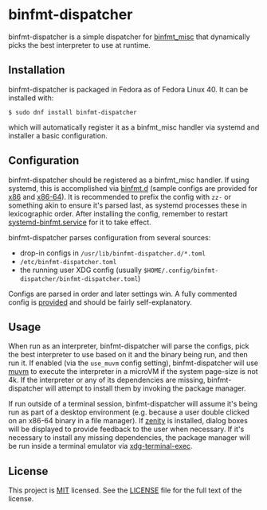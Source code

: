 # binfmt-dispatcher

binfmt-dispatcher is a simple dispatcher for [binfmt_misc](https://www.kernel.org/doc/html/latest/admin-guide/binfmt-misc.html) that dynamically picks the best interpreter to use at runtime.

## Installation
binfmt-dispatcher is packaged in Fedora as of Fedora Linux 40. It can be installed with:

```
$ sudo dnf install binfmt-dispatcher
```

which will automatically register it as a binfmt_misc handler via systemd and installer a basic configuration.

## Configuration
binfmt-dispatcher should be registered as a binfmt_misc handler. If using systemd, this is accomplished via [binfmt.d](https://www.freedesktop.org/software/systemd/man/latest/binfmt.d.html) (sample configs are provided for [x86](data/binfmt-dispatcher-x86.conf) and [x86-64](data/binfmt-dispatcher-x86-64.conf)). It is recommended to prefix the config with `zz-` or something akin to ensure it's parsed last, as systemd processes these in lexicographic order. After installing the config, remember to restart [systemd-binfmt.service](https://www.freedesktop.org/software/systemd/man/latest/systemd-binfmt.service.html) for it to take effect.

binfmt-dispatcher parses configuration from several sources:

- drop-in configs in `/usr/lib/binfmt-dispatcher.d/*.toml`
- `/etc/binfmt-dispatcher.toml`
- the running user XDG config (usually `$HOME/.config/binfmt-dispatcher/binfmt-dispatcher.toml`)

Configs are parsed in order and later settings win. A fully commented config is [provided](docs/binfmt-dispatcher.toml.example) and should be fairly self-explanatory.

## Usage
When run as an interpreter, binfmt-dispatcher will parse the configs, pick the best interpreter to use based on it and the binary being run, and then run it. If enabled (via the `use_muvm` config setting), binfmt-dispatcher will use [muvm](https://github.com/AsahiLinux/muvm) to execute the interpreter in a microVM if the system page-size is not 4k. If the interpreter or any of its dependencies are missing, binfmt-dispatcher will attempt to install them by invoking the package manager.

If run outside of a terminal session, binfmt-dispatcher will assume it's being run as part of a desktop environment (e.g. because a user double clicked on an x86-64 binary in a file manager). If [zenity](https://help.gnome.org/users/zenity/stable/) is installed, dialog boxes will be displayed to provide feedback to the user when necessary. If it's necessary to install any missing dependencies, the package manager will be run inside a terminal emulator via [xdg-terminal-exec](https://github.com/Vladimir-csp/xdg-terminal-exec).

## License
This project is [MIT](https://spdx.org/licenses/MIT.html) licensed. See the [LICENSE](LICENSE) file for the full text of the license.

